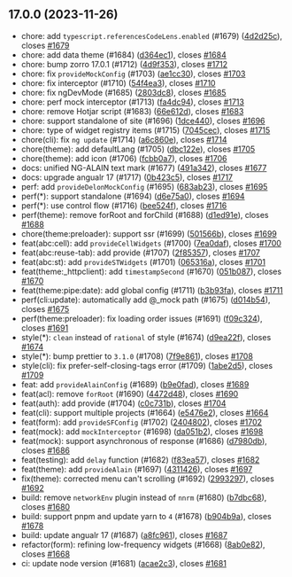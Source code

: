## 17.0.0 (2023-11-26)

* chore: add `typescript.referencesCodeLens.enabled` (#1679) ([4d2d25c](https://github.com/ng-alain/delon/commit/4d2d25c)), closes [#1679](https://github.com/ng-alain/delon/issues/1679)
* chore: add data theme (#1684) ([d364ec1](https://github.com/ng-alain/delon/commit/d364ec1)), closes [#1684](https://github.com/ng-alain/delon/issues/1684)
* chore: bump zorro 17.0.1 (#1712) ([4d9f353](https://github.com/ng-alain/delon/commit/4d9f353)), closes [#1712](https://github.com/ng-alain/delon/issues/1712)
* chore: fix `provideMockConfig` (#1703) ([ae1cc30](https://github.com/ng-alain/delon/commit/ae1cc30)), closes [#1703](https://github.com/ng-alain/delon/issues/1703)
* chore: fix interceptor (#1710) ([54f4ea3](https://github.com/ng-alain/delon/commit/54f4ea3)), closes [#1710](https://github.com/ng-alain/delon/issues/1710)
* chore: fix ngDevMode (#1685) ([2803dc8](https://github.com/ng-alain/delon/commit/2803dc8)), closes [#1685](https://github.com/ng-alain/delon/issues/1685)
* chore: perf mock interceptor (#1713) ([fa4dc94](https://github.com/ng-alain/delon/commit/fa4dc94)), closes [#1713](https://github.com/ng-alain/delon/issues/1713)
* chore: remove Hotjar script (#1683) ([66e612d](https://github.com/ng-alain/delon/commit/66e612d)), closes [#1683](https://github.com/ng-alain/delon/issues/1683)
* chore: support standalone of site (#1696) ([1dce440](https://github.com/ng-alain/delon/commit/1dce440)), closes [#1696](https://github.com/ng-alain/delon/issues/1696)
* chore: type of widget registry items (#1715) ([7045cec](https://github.com/ng-alain/delon/commit/7045cec)), closes [#1715](https://github.com/ng-alain/delon/issues/1715)
* chore(cli): fix `ng update` (#1714) ([a6c860e](https://github.com/ng-alain/delon/commit/a6c860e)), closes [#1714](https://github.com/ng-alain/delon/issues/1714)
* chore(theme): add defaultLang (#1705) ([dbc122e](https://github.com/ng-alain/delon/commit/dbc122e)), closes [#1705](https://github.com/ng-alain/delon/issues/1705)
* chore(theme): add icon (#1706) ([fcbb0a7](https://github.com/ng-alain/delon/commit/fcbb0a7)), closes [#1706](https://github.com/ng-alain/delon/issues/1706)
* docs: unified NG-ALAIN text mark (#1677) ([491a342](https://github.com/ng-alain/delon/commit/491a342)), closes [#1677](https://github.com/ng-alain/delon/issues/1677)
* docs: upgrade angualr 17 (#1717) ([0b423c5](https://github.com/ng-alain/delon/commit/0b423c5)), closes [#1717](https://github.com/ng-alain/delon/issues/1717)
* perf: add `provideDelonMockConfig` (#1695) ([683ab23](https://github.com/ng-alain/delon/commit/683ab23)), closes [#1695](https://github.com/ng-alain/delon/issues/1695)
* perf(*): support standalone (#1694) ([d6e75a0](https://github.com/ng-alain/delon/commit/d6e75a0)), closes [#1694](https://github.com/ng-alain/delon/issues/1694)
* perf(*): use control flow (#1716) ([bee524f](https://github.com/ng-alain/delon/commit/bee524f)), closes [#1716](https://github.com/ng-alain/delon/issues/1716)
* perf(theme): remove forRoot and forChild (#1688) ([d1ed91e](https://github.com/ng-alain/delon/commit/d1ed91e)), closes [#1688](https://github.com/ng-alain/delon/issues/1688)
* chore(theme:preloader): support ssr (#1699) ([501566b](https://github.com/ng-alain/delon/commit/501566b)), closes [#1699](https://github.com/ng-alain/delon/issues/1699)
* feat(abc:cell): add `provideCellWidgets` (#1700) ([7ea0daf](https://github.com/ng-alain/delon/commit/7ea0daf)), closes [#1700](https://github.com/ng-alain/delon/issues/1700)
* feat(abc:reuse-tab): add provide (#1707) ([2f85357](https://github.com/ng-alain/delon/commit/2f85357)), closes [#1707](https://github.com/ng-alain/delon/issues/1707)
* feat(abc:st): add `provideSTWidgets` (#1701) ([065316a](https://github.com/ng-alain/delon/commit/065316a)), closes [#1701](https://github.com/ng-alain/delon/issues/1701)
* feat(theme:_httpclient): add `timestampSecond` (#1670) ([051b087](https://github.com/ng-alain/delon/commit/051b087)), closes [#1670](https://github.com/ng-alain/delon/issues/1670)
* feat(theme:pipe:date): add global config (#1711) ([b3b93fa](https://github.com/ng-alain/delon/commit/b3b93fa)), closes [#1711](https://github.com/ng-alain/delon/issues/1711)
* perf(cli:update): automatically add @_mock path (#1675) ([d014b54](https://github.com/ng-alain/delon/commit/d014b54)), closes [#1675](https://github.com/ng-alain/delon/issues/1675)
* perf(theme:preloader): fix loading order issues (#1691) ([f09c324](https://github.com/ng-alain/delon/commit/f09c324)), closes [#1691](https://github.com/ng-alain/delon/issues/1691)
* style(*): `clean` instead of `rational` of style (#1674) ([d9ea22f](https://github.com/ng-alain/delon/commit/d9ea22f)), closes [#1674](https://github.com/ng-alain/delon/issues/1674)
* style(*): bump prettier to `3.1.0` (#1708) ([7f9e861](https://github.com/ng-alain/delon/commit/7f9e861)), closes [#1708](https://github.com/ng-alain/delon/issues/1708)
* style(cli): fix prefer-self-closing-tags error (#1709) ([1abe2d5](https://github.com/ng-alain/delon/commit/1abe2d5)), closes [#1709](https://github.com/ng-alain/delon/issues/1709)
* feat: add `provideAlainConfig` (#1689) ([b9e0fad](https://github.com/ng-alain/delon/commit/b9e0fad)), closes [#1689](https://github.com/ng-alain/delon/issues/1689)
* feat(acl): remove `forRoot` (#1690) ([4472d48](https://github.com/ng-alain/delon/commit/4472d48)), closes [#1690](https://github.com/ng-alain/delon/issues/1690)
* feat(auth): add provide (#1704) ([c0c731b](https://github.com/ng-alain/delon/commit/c0c731b)), closes [#1704](https://github.com/ng-alain/delon/issues/1704)
* feat(cli): support multiple projects (#1664) ([e5476e2](https://github.com/ng-alain/delon/commit/e5476e2)), closes [#1664](https://github.com/ng-alain/delon/issues/1664)
* feat(form): add `provideSFConfig` (#1702) ([2404802](https://github.com/ng-alain/delon/commit/2404802)), closes [#1702](https://github.com/ng-alain/delon/issues/1702)
* feat(mock): add `mockInterceptor` (#1698) ([da051b2](https://github.com/ng-alain/delon/commit/da051b2)), closes [#1698](https://github.com/ng-alain/delon/issues/1698)
* feat(mock): support asynchronous of response (#1686) ([d7980db](https://github.com/ng-alain/delon/commit/d7980db)), closes [#1686](https://github.com/ng-alain/delon/issues/1686)
* feat(testing): add `delay` function (#1682) ([f83ea57](https://github.com/ng-alain/delon/commit/f83ea57)), closes [#1682](https://github.com/ng-alain/delon/issues/1682)
* feat(theme): add `provideAlain` (#1697) ([4311426](https://github.com/ng-alain/delon/commit/4311426)), closes [#1697](https://github.com/ng-alain/delon/issues/1697)
* fix(theme): corrected menu can't scrolling (#1692) ([2993297](https://github.com/ng-alain/delon/commit/2993297)), closes [#1692](https://github.com/ng-alain/delon/issues/1692)
* build: remove `networkEnv` plugin instead of `nnrm` (#1680) ([b7dbc68](https://github.com/ng-alain/delon/commit/b7dbc68)), closes [#1680](https://github.com/ng-alain/delon/issues/1680)
* build: support pnpm and update yarn to `4` (#1678) ([b904b9a](https://github.com/ng-alain/delon/commit/b904b9a)), closes [#1678](https://github.com/ng-alain/delon/issues/1678)
* build: update angualr 17 (#1687) ([a8fc961](https://github.com/ng-alain/delon/commit/a8fc961)), closes [#1687](https://github.com/ng-alain/delon/issues/1687)
* refactor(form): refining low-frequency widgets (#1668) ([8ab0e82](https://github.com/ng-alain/delon/commit/8ab0e82)), closes [#1668](https://github.com/ng-alain/delon/issues/1668)
* ci: update node version (#1681) ([acae2c3](https://github.com/ng-alain/delon/commit/acae2c3)), closes [#1681](https://github.com/ng-alain/delon/issues/1681)

